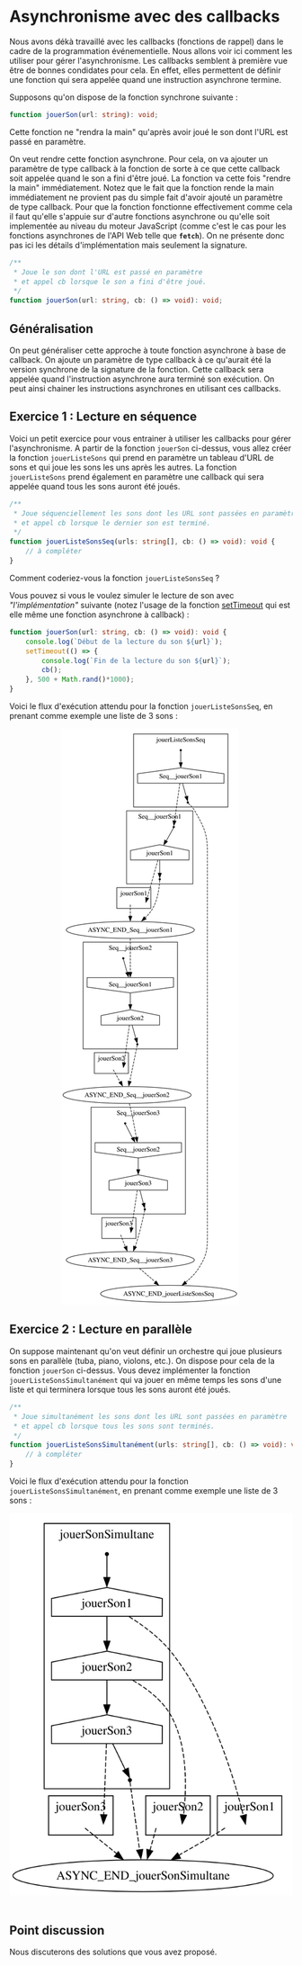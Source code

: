 # Asynchronisme avec des callbacks

Nous avons dékà travaillé avec les callbacks (fonctions de rappel) dans le cadre de la programmation événementielle. Nous allons voir ici comment les utiliser pour gérer l'asynchronisme.
Les callbacks semblent à première vue être de bonnes condidates pour cela. En effet, elles permettent de définir une fonction qui sera appelée quand une instruction asynchrone termine.

Supposons qu'on dispose de la fonction synchrone suivante :

```typescript
function jouerSon(url: string): void;
```

Cette fonction ne "rendra la main" qu'après avoir joué le son dont l'URL est passé en paramètre.

On veut rendre cette fonction asynchrone. Pour cela, on va ajouter un paramètre de type callback à la fonction de sorte à ce que cette callback soit appelée quand le son a fini d'être joué. La fonction va cette fois "rendre la main" immédiatement. Notez que le fait que la fonction rende la main immédiatement ne provient pas du simple fait d'avoir ajouté un paramètre de type callback. Pour que la fonction fonctionne effectivement comme cela il faut qu'elle s'appuie sur d'autre fonctions asynchrone ou qu'elle soit implementée au niveau du moteur JavaScript (comme c'est le cas pour les fonctions asynchrones de l'API Web telle que **`fetch`**). On ne présente donc pas ici les détails d'implémentation mais seulement la signature.

```typescript
/**
 * Joue le son dont l'URL est passé en paramètre 
 * et appel cb lorsque le son a fini d'être joué.
 */
function jouerSon(url: string, cb: () => void): void;
```

## Généralisation

On peut généraliser cette approche à toute fonction asynchrone à base de callback.
On ajoute un paramètre de type callback à ce qu'aurait été la version synchrone de la signature de la fonction. Cette callback sera appelée quand l'instruction asynchrone aura terminé son exécution. On peut ainsi chainer les instructions asynchrones en utilisant ces callbacks.

## Exercice 1 : Lecture en séquence

Voici un petit exercice pour vous entrainer à utiliser les callbacks pour gérer l'asynchronisme.
A partir de la fonction `jouerSon` ci-dessus, vous allez créer la fonction `jouerListeSons` qui prend en paramètre un tableau d'URL de sons et qui joue les sons les uns après les autres. La fonction `jouerListeSons` prend également en paramètre une callback qui sera appelée quand tous les sons auront été joués.

```typescript
/**
 * Joue séquenciellement les sons dont les URL sont passées en paramètre 
 * et appel cb lorsque le dernier son est terminé.
 */
function jouerListeSonsSeq(urls: string[], cb: () => void): void {
    // à compléter
}
```

Comment coderiez-vous la fonction `jouerListeSonsSeq` ?

Vous pouvez si vous le voulez simuler le lecture de son avec *"l'implémentation"* suivante (notez l'usage de la fonction [setTimeout](https://developer.mozilla.org/fr/docs/Web/API/setTimeout) qui est elle même une fonction asynchrone à callback) :

```typescript
function jouerSon(url: string, cb: () => void): void {
    console.log(`Début de la lecture du son ${url}`);
    setTimeout(() => {
        console.log(`Fin de la lecture du son ${url}`);
        cb();
    }, 500 + Math.rand()*1000);
}
```

Voici le flux d'exécution attendu pour la fonction `jouerListeSonsSeq`, en prenant comme exemple une liste de 3 sons :
<div style="text-align: center;">
<!--
jouerListeSonsSeq => Seq__jouerSon1-  >>|  -Seq__jouerSon3
Seq__jouerSon1 => jouerSon1- >>| -jouerSon1
Seq__jouerSon2 => -Seq__jouerSon1 ; jouerSon2- >>| -jouerSon2
Seq__jouerSon3 => -Seq__jouerSon2 ; jouerSon3- >>|  -jouerSon3
-->
    <img src="./jouerSonSeq.svg"                           alt="" onerror="this.style.display='none'" />
    <img src="assets/processus/callbacks/jouerSonSeq.svg"  alt="" onerror="this.style.display='none'"  />
</div>

## Exercice 2 : Lecture en parallèle

On suppose maintenant qu'on veut définir un orchestre qui joue plusieurs sons en parallèle (tuba, piano, violons, etc.). On dispose pour cela de la fonction `jouerSon` ci-dessus.
Vous devez implémenter la fonction `jouerListeSonsSimultanément` qui va jouer en même temps les sons d'une liste et qui terminera lorsque tous les sons auront été joués.

```typescript
/**
 * Joue simultanément les sons dont les URL sont passées en paramètre 
 * et appel cb lorsque tous les sons sont terminés.
 */
function jouerListeSonsSimultanément(urls: string[], cb: () => void): void {
    // à compléter
}
```

Voici le flux d'exécution attendu pour la fonction `jouerListeSonsSimultanément`, en prenant comme exemple une liste de 3 sons :
<div style="text-align: center;">
<!--
jouerSonSimultane => jouerSon1-; jouerSon2-; jouerSon3-  >>|  -jouerSon1 && -jouerSon2 && -jouerSon3
-->
    <img src="./jouerSonSimultane.svg"                           alt="" onerror="this.style.display='none'" />
    <img src="assets/processus/callbacks/jouerSonSimultane.svg"  alt="" onerror="this.style.display='none'"  />
</div>


## Point discussion

Nous discuterons des solutions que vous avez proposé.
